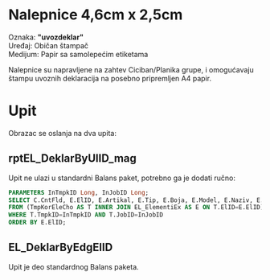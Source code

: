 # Nalepnice 4,6cm x 2,5cm #

Oznaka: **"uvozdeklar"**  
Uređaj: Običan štampač  
Medijum: Papir sa samolepećim etiketama  

Nalepnice su napravljene na zahtev Ciciban/Planika grupe, i omogućavaju štampu uvoznih deklaracija na posebno pripremljen A4 papir.

# Upit #

Obrazac se oslanja na dva upita:

## rptEL_DeklarByUlID_mag ##

Upit ne ulazi u standardni Balans paket, potrebno ga je dodati ručno:

```sql
PARAMETERS InTmpkID Long, InJobID Long;
SELECT C.CntFld, E.ElID, E.Artikal, E.Tip, E.Boja, E.Model, E.Naziv, E.Jed
FROM (TmpKorEleCho AS T INNER JOIN EL_ElementiEx AS E ON T.ElID=E.ElID) INNER JOIN TmpCount AS C ON C.CntFld<=T.BKol
WHERE T.TmpkID=InTmpkID AND T.JobID=InJobID
ORDER BY E.ElID;
```

## EL_DeklarByEdgElID ##

Upit je deo standardnog Balans paketa.

